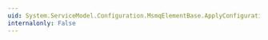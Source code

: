 ```yaml
---
uid: System.ServiceModel.Configuration.MsmqElementBase.ApplyConfiguration(System.ServiceModel.Channels.BindingElement)
internalonly: False
---
```

